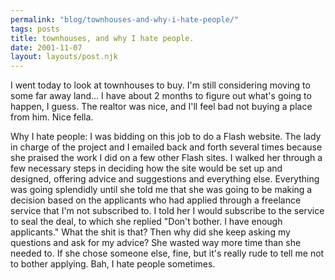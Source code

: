 ```yaml
---
permalink: "blog/townhouses-and-why-i-hate-people/"
tags: posts
title: townhouses, and why I hate people.
date: 2001-11-07
layout: layouts/post.njk
---
```


I went today to look at townhouses to buy. I'm still considering moving to some far away land... I have about 2 months to figure out what's going to happen, I guess. The realtor was nice, and I'll feel bad not buying a place from him. Nice fella.

Why I hate people: I was bidding on this job to do a Flash website. The lady in charge of the project and I emailed back and forth several times because she praised the work I did on a few other Flash sites. I walked her through a few necessary steps in deciding how the site would be set up and designed, offering advice and suggestions and everything else. Everything was going splendidly until she told me that she was going to be making a decision based on the applicants who had applied through a freelance service that I'm not subscribed to. I told her I would subscribe to the service to seal the deal, to which she replied "Don't bother. I have enough applicants." What the shit is that? Then why did she keep asking my questions and ask for my advice? She wasted way more time than she needed to. If she chose someone else, fine, but it's really rude to tell me not to bother applying. Bah, I hate people sometimes.